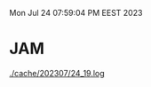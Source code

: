 Mon Jul 24 07:59:04 PM EEST 2023
# JAM
<a href='./cache/202307/24_19.log'>./cache/202307/24_19.log</a>
